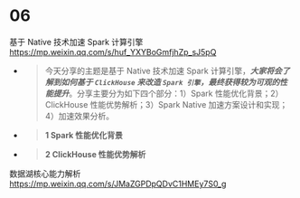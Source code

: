 
# 06

基于 Native 技术加速 Spark 计算引擎 https://mp.weixin.qq.com/s/huf_YXYBoGmfjhZp_sJ5pQ
- > 今天分享的主题是基于 Native 技术加速 Spark 计算引擎，***大家将会了解到如何基于 `ClickHouse` 来改造 `Spark 引擎`，最终获得较为可观的性能提升***。分享主要分为如下四个部分：1）Spark 性能优化背景；2）ClickHouse 性能优势解析；3）Spark Native 加速方案设计和实现；4）加速效果分析。
- > **1 Spark 性能优化背景**
- > **2 ClickHouse 性能优势解析**

数据湖核心能力解析 https://mp.weixin.qq.com/s/JMaZGPDpQDvC1HMEy7S0_g
